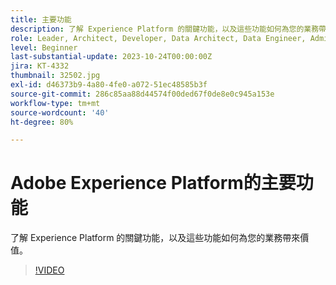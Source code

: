 ```yaml
---
title: 主要功能
description: 了解 Experience Platform 的關鍵功能，以及這些功能如何為您的業務帶來價值。
role: Leader, Architect, Developer, Data Architect, Data Engineer, Admin, User
level: Beginner
last-substantial-update: 2023-10-24T00:00:00Z
jira: KT-4332
thumbnail: 32502.jpg
exl-id: d46373b9-4a80-4fe0-a072-51ec48585b3f
source-git-commit: 286c85aa88d44574f00ded67f0de8e0c945a153e
workflow-type: tm+mt
source-wordcount: '40'
ht-degree: 80%

---
```


# Adobe Experience Platform的主要功能

了解 Experience Platform 的關鍵功能，以及這些功能如何為您的業務帶來價值。

>[!VIDEO](https://video.tv.adobe.com/v/32502?learn=on&enablevpops)

